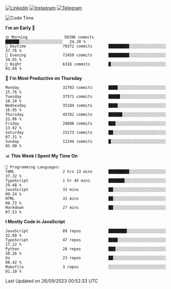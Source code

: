 [![Linkedin](https://img.shields.io/badge/-Archie-blue?style=flat-square&labelColor=gray&logo=Linkedin&logoColor=white&link=https://www.linkedin.com/in/archisdi)](https://www.linkedin.com/in/archisdi)
[![Instagram](https://img.shields.io/badge/-@archisdi-orange?style=flat-square&labelColor=gray&logo=Instagram&logoColor=white&link=https://www.instagram.com/archisdi)](https://www.instagram.com/archisdi)
[![Telegram](https://img.shields.io/badge/-aai-informational?style=flat-square&labelColor=gray&logo=telegram&logoColor=white&link=https://t.me/archisdi)](https://t.me/archisdi)

<!--START_SECTION:waka-->
![Code Time](http://img.shields.io/badge/Code%20Time-2%2C407%20hrs%2014%20mins-blue)

**I'm an Early 🐤** 

```text
🌞 Morning                50396 commits       ██████░░░░░░░░░░░░░░░░░░░   24.28 % 
🌆 Daytime                78372 commits       █████████░░░░░░░░░░░░░░░░   37.76 % 
🌃 Evening                72459 commits       █████████░░░░░░░░░░░░░░░░   34.91 % 
🌙 Night                  6316 commits        █░░░░░░░░░░░░░░░░░░░░░░░░   03.04 % 
```
📅 **I'm Most Productive on Thursday** 

```text
Monday                   32703 commits       ████░░░░░░░░░░░░░░░░░░░░░   15.76 % 
Tuesday                  37571 commits       █████░░░░░░░░░░░░░░░░░░░░   18.10 % 
Wednesday                35184 commits       ████░░░░░░░░░░░░░░░░░░░░░   16.95 % 
Thursday                 45782 commits       ██████░░░░░░░░░░░░░░░░░░░   22.06 % 
Friday                   28886 commits       ███░░░░░░░░░░░░░░░░░░░░░░   13.92 % 
Saturday                 15173 commits       ██░░░░░░░░░░░░░░░░░░░░░░░   07.31 % 
Sunday                   12244 commits       █░░░░░░░░░░░░░░░░░░░░░░░░   05.90 % 
```


📊 **This Week I Spent My Time On** 

```text
💬 Programming Languages: 
YAML                     2 hrs 13 mins       █████████░░░░░░░░░░░░░░░░   37.32 % 
TypeScript               1 hr 45 mins        ███████░░░░░░░░░░░░░░░░░░   29.48 % 
JavaScript               33 mins             ██░░░░░░░░░░░░░░░░░░░░░░░   09.24 % 
HTML                     31 mins             ██░░░░░░░░░░░░░░░░░░░░░░░   08.72 % 
Markdown                 27 mins             ██░░░░░░░░░░░░░░░░░░░░░░░   07.53 % 
```

**I Mostly Code in JavaScript** 

```text
JavaScript               89 repos            ████████░░░░░░░░░░░░░░░░░   32.60 % 
TypeScript               47 repos            ████░░░░░░░░░░░░░░░░░░░░░   17.22 % 
Python                   28 repos            ███░░░░░░░░░░░░░░░░░░░░░░   10.26 % 
Go                       23 repos            ██░░░░░░░░░░░░░░░░░░░░░░░   08.42 % 
Makefile                 3 repos             ░░░░░░░░░░░░░░░░░░░░░░░░░   01.10 % 
```




 Last Updated on 26/09/2023 00:52:33 UTC
<!--END_SECTION:waka-->